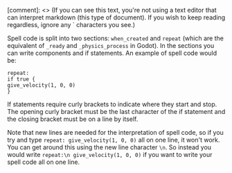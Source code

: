 [comment]: <> (If you can see this text, you're not using a text editor that can interpret markdown (this type of document). If you wish to keep reading regardless, ignore any ` characters you see.)

Spell code is split into two sections: `when_created` and `repeat` (which are the equivalent of `_ready` and `_physics_process` in Godot). In the sections you can write components and if statements. An example of spell code would be:

```
repeat:
if true {
give_velocity(1, 0, 0)
}
```

If statements require curly brackets to indicate where they start and stop. The opening curly bracket must be the last character of the if statement and the closing bracket must be on a line by itself.

Note that new lines are needed for the interpretation of spell code, so if you try and type `repeat: give_velocity(1, 0, 0)` all on one line, it won't work. You can get around this using the new line character `\n`. So instead you would write `repeat:\n give_velocity(1, 0, 0)` if you want to write your spell code all on one line.